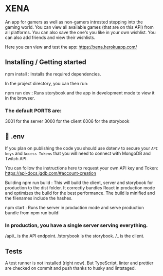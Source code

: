 # XENA

An app for gamers as well as non-gamers intrested stepping into the gaming world. You can view all available games (that are on this API) from all platforms.
You can also save the one's you like in your own wishlist. You can also add friends and view their wishlists.

Here you can view and test the app:
https://xena.herokuapp.com/

## Installing / Getting started

npm install : Installs the required dependencies.

In the project directory, you can then run:

npm run dev : Runs storybook and the app in development mode to view it in the browser.

### The default PORTS are:

3001 for the server
3000 for the client
6006 for the storybook

## 📜 .env

If you plan on publishing the code you should use dotenv to secure your `API keys` and `Access Tokens` that you will need to connect with MongoDB and Twitch API.

You can follow the instructions here to request your own API key and Token: https://api-docs.igdb.com/#account-creation

Building
npm run build : This will build the client, server and storybook for production to the dist folder. It correctly bundles React in production mode and optimizes the build for the best performance. The build is minified and the filenames include the hashes.

npm start : Runs the server in production mode and serve production bundle from npm run build

### In production, you have a single server serving everything.

/api/_ is the API endpoint.
/storybook is the storybook.
/_ is the client.

## Tests

A test runner is not installed (right now). But TypeScript, linter and prettier are checked on commit and push thanks to husky and lintstaged.
